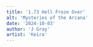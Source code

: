 ```yaml
---
title: '1.73 Hell Froze Over'
alt: 'Mysteries of the Arcana'
date: '2024-10-03'
author: 'J Gray'
artist: 'Keira'
---
```

